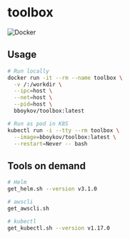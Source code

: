 # toolbox

![Docker](https://github.com/bboykov/toolbox/workflows/Docker/badge.svg)

## Usage

```sh
# Run locally
docker run -it --rm --name toolbox \
  -v /:/workdir \
  --ipc=host \
  --net=host \
  --pid=host \
  bboykov/toolbox:latest

# Run as pod in K8S
kubectl run -i --tty --rm toolbox \
  --image=bboykov/toolbox:latest \
  --restart=Never -- bash
```

## Tools on demand

```sh
# Helm
get_helm.sh --version v3.1.0

# awscli
get_awscli.sh

# kubectl
get_kubectl.sh --version v1.17.0
```
